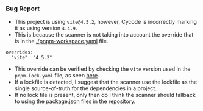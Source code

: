 ### Bug Report
* This project is using `vite@4.5.2`, however, Cycode is incorrectly marking it as using version `4.4.9`.
* This is because the scanner is not taking into account the override that is in the [./pnpm-workspace.yaml](https://github.com/darren-dooley/cycode-bug-report/blob/main/pnpm-workspace.yaml) file.
```
overrides:
  "vite": "4.5.2"
```
* This override can be verified by checking the `vite` version used in the `pnpm-lock.yaml` file, as seen [here](https://github.com/darren-dooley/cycode-bug-report/blob/main/pnpm-lock.yaml#L428).
* If a lockfile is detected, I suggest that the scanner use the lockfile as the single source-of-truth for the dependencies in a project.
* If no lock file is present, only then do I think the scanner should fallback to using the package.json files in the repository.
